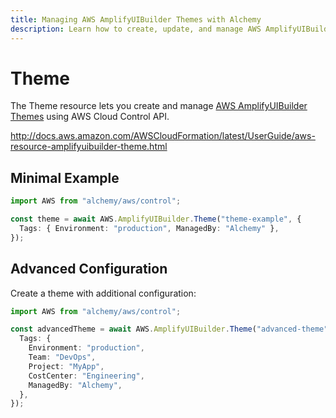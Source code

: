 ```yaml
---
title: Managing AWS AmplifyUIBuilder Themes with Alchemy
description: Learn how to create, update, and manage AWS AmplifyUIBuilder Themes using Alchemy Cloud Control.
---
```


# Theme

The Theme resource lets you create and manage [AWS AmplifyUIBuilder Themes](https://docs.aws.amazon.com/amplifyuibuilder/latest/userguide/) using AWS Cloud Control API.

http://docs.aws.amazon.com/AWSCloudFormation/latest/UserGuide/aws-resource-amplifyuibuilder-theme.html

## Minimal Example

```ts
import AWS from "alchemy/aws/control";

const theme = await AWS.AmplifyUIBuilder.Theme("theme-example", {
  Tags: { Environment: "production", ManagedBy: "Alchemy" },
});
```

## Advanced Configuration

Create a theme with additional configuration:

```ts
import AWS from "alchemy/aws/control";

const advancedTheme = await AWS.AmplifyUIBuilder.Theme("advanced-theme", {
  Tags: {
    Environment: "production",
    Team: "DevOps",
    Project: "MyApp",
    CostCenter: "Engineering",
    ManagedBy: "Alchemy",
  },
});
```

